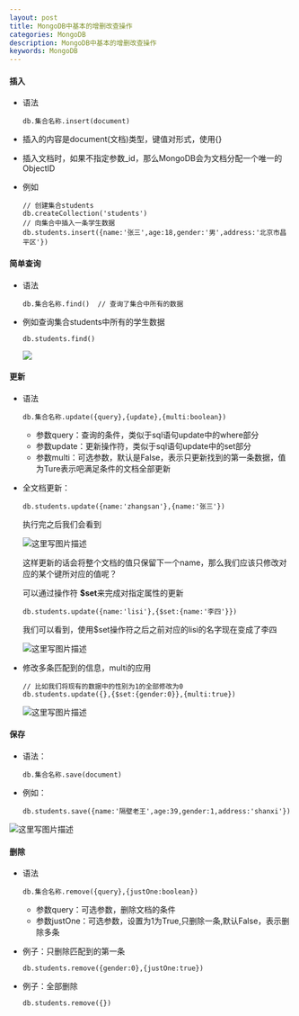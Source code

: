 ```yaml
---
layout: post
title: MongoDB中基本的增删改查操作
categories: MongoDB
description: MongoDB中基本的增删改查操作
keywords: MongoDB
---
```

#### **插入**

- 语法

  ```
  db.集合名称.insert(document)
  ```

- 插入的内容是document(文档)类型，键值对形式，使用{}

- 插入文档时，如果不指定参数_id，那么MongoDB会为文档分配一个唯一的ObjectID

- 例如

  ```
  // 创建集合students
  db.createCollection('students')
  // 向集合中插入一条学生数据
  db.students.insert({name:'张三',age:18,gender:'男',address:'北京市昌平区'})
  ```

#### **简单查询**

- 语法

  ```
  db.集合名称.find()  // 查询了集合中所有的数据
  ```

- 例如查询集合students中所有的学生数据

  ```
  db.students.find()
  ```

  ![](http://img.blog.csdn.net/20170624103650266?watermark/2/text/aHR0cDovL2Jsb2cuY3Nkbi5uZXQvUHl0aG9uQ29kZVo=/font/5a6L5L2T/fontsize/400/fill/I0JBQkFCMA==/dissolve/70/gravity/SouthEast)

#### **更新**

- 语法

  ```
  db.集合名称.update({query},{update},{multi:boolean})
  ```

  - 参数query：查询的条件，类似于sql语句update中的where部分
  - 参数update：更新操作符，类似于sql语句update中的set部分
  - 参数multi：可选参数，默认是False，表示只更新找到的第一条数据，值为Ture表示吧满足条件的文档全部更新

- 全文档更新：

  ```
  db.students.update({name:'zhangsan'},{name:'张三'})
  ```

  执行完之后我们会看到

  ![这里写图片描述](http://img.blog.csdn.net/20170624103735988?watermark/2/text/aHR0cDovL2Jsb2cuY3Nkbi5uZXQvUHl0aG9uQ29kZVo=/font/5a6L5L2T/fontsize/400/fill/I0JBQkFCMA==/dissolve/70/gravity/SouthEast)

  这样更新的话会将整个文档的值只保留下一个name，那么我们应该只修改对应的某个键所对应的值呢？

  可以通过操作符 **$set**来完成对指定属性的更新

  ```
  db.students.update({name:'lisi'},{$set:{name:'李四'}})
  ```

  我们可以看到，使用$set操作符之后之前对应的lisi的名字现在变成了李四

  ![这里写图片描述](http://img.blog.csdn.net/20170624103814082?watermark/2/text/aHR0cDovL2Jsb2cuY3Nkbi5uZXQvUHl0aG9uQ29kZVo=/font/5a6L5L2T/fontsize/400/fill/I0JBQkFCMA==/dissolve/70/gravity/SouthEast)

- 修改多条匹配到的信息，multi的应用

  ```
  // 比如我们将现有的数据中的性别为1的全部修改为0
  db.students.update({},{$set:{gender:0}},{multi:true})
  ```

  ![这里写图片描述](http://img.blog.csdn.net/20170624103909097?watermark/2/text/aHR0cDovL2Jsb2cuY3Nkbi5uZXQvUHl0aG9uQ29kZVo=/font/5a6L5L2T/fontsize/400/fill/I0JBQkFCMA==/dissolve/70/gravity/SouthEast)

#### **保存**

- 语法：

  ```
  db.集合名称.save(document)
  ```

- 例如：

  ```
  db.students.save({name:'隔壁老王',age:39,gender:1,address:'shanxi'})
  ```

 ![这里写图片描述](http://img.blog.csdn.net/20170624103939626?watermark/2/text/aHR0cDovL2Jsb2cuY3Nkbi5uZXQvUHl0aG9uQ29kZVo=/font/5a6L5L2T/fontsize/400/fill/I0JBQkFCMA==/dissolve/70/gravity/SouthEast)
#### **删除**

- 语法

  ```
  db.集合名称.remove({query},{justOne:boolean})
  ```

  - 参数query：可选参数，删除文档的条件
  - 参数justOne：可选参数，设置为1为True,只删除一条,默认False，表示删除多条

- 例子：只删除匹配到的第一条

  ```
  db.students.remove({gender:0},{justOne:true})
  ```

- 例子：全部删除

  ```
  db.students.remove({})
  ```